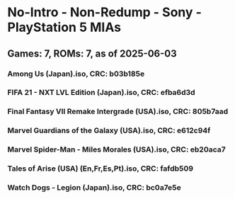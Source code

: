 # No-Intro - Non-Redump - Sony - PlayStation 5 MIAs
## Games: 7, ROMs: 7, as of 2025-06-03

### Among Us (Japan).iso, CRC: b03b185e
### FIFA 21 - NXT LVL Edition (Japan).iso, CRC: efba6d3d
### Final Fantasy VII Remake Intergrade (USA).iso, CRC: 805b7aad
### Marvel Guardians of the Galaxy (USA).iso, CRC: e612c94f
### Marvel Spider-Man - Miles Morales (USA).iso, CRC: eb20aca7
### Tales of Arise (USA) (En,Fr,Es,Pt).iso, CRC: fafdb509
### Watch Dogs - Legion (Japan).iso, CRC: bc0a7e5e
